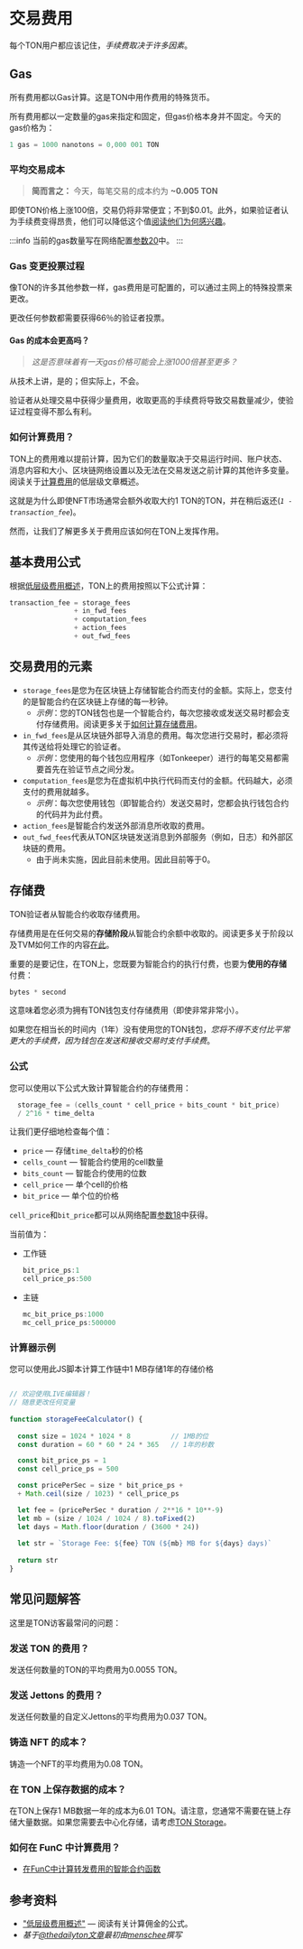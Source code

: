 # 交易费用

每个TON用户都应该记住，_手续费取决于许多因素_。

## Gas

所有费用都以Gas计算。这是TON中用作费用的特殊货币。

所有费用都以一定数量的gas来指定和固定，但gas价格本身并不固定。今天的gas价格为：

```cpp
1 gas = 1000 nanotons = 0,000 001 TON
```

### 平均交易成本

> **简而言之：** 今天，每笔交易的成本约为 **~0.005 TON**

即使TON价格上涨100倍，交易仍将非常便宜；不到$0.01。此外，如果验证者认为手续费变得昂贵，他们可以降低这个值[阅读他们为何感兴趣](#gas-changing-voting-process)。

:::info
当前的gas数量写在网络配置[参数20](https://explorer.toncoin.org/config?workchain=-1\&shard=8000000000000000\&seqno=22185244\&roothash=165D55B3CFFC4043BFC43F81C1A3F2C41B69B33D6615D46FBFD2036256756382\&filehash=69C43394D872B02C334B75F59464B2848CD4E23031C03CA7F3B1F98E8A13EE05#configparam20)中。
:::

### Gas 变更投票过程

像TON的许多其他参数一样，gas费用是可配置的，可以通过主网上的特殊投票来更改。

更改任何参数都需要获得66％的验证者投票。

#### Gas 的成本会更高吗？

> _这是否意味着有一天gas价格可能会上涨1000倍甚至更多？_

从技术上讲，是的；但实际上，不会。

验证者从处理交易中获得少量费用，收取更高的手续费将导致交易数量减少，使验证过程变得不那么有利。

### 如何计算费用？

TON上的费用难以提前计算，因为它们的数量取决于交易运行时间、账户状态、消息内容和大小、区块链网络设置以及无法在交易发送之前计算的其他许多变量。阅读关于[计算费用](/develop/howto/fees-low-level#computation-fees)的低层级文章概述。

这就是为什么即使NFT市场通常会额外收取大约1 TON的TON，并在稍后返还(_`1 - transaction_fee`_)。

然而，让我们了解更多关于费用应该如何在TON上发挥作用。

## 基本费用公式

根据[低层级费用概述](/develop/howto/fees-low-level)，TON上的费用按照以下公式计算：

```cpp
transaction_fee = storage_fees
                + in_fwd_fees
                + computation_fees
                + action_fees
                + out_fwd_fees
```

## 交易费用的元素

- `storage_fees`是您为在区块链上存储智能合约而支付的金额。实际上，您支付的是智能合约在区块链上存储的每一秒钟。
  - _示例_：您的TON钱包也是一个智能合约，每次您接收或发送交易时都会支付存储费用。阅读更多关于[如何计算存储费用](/develop/smart-contracts/fees#storage-fee)。
- `in_fwd_fees`是从区块链外部导入消息的费用。每次您进行交易时，都必须将其传送给将处理它的验证者。
  - _示例_：您使用的每个钱包应用程序（如Tonkeeper）进行的每笔交易都需要首先在验证节点之间分发。
- `computation_fees`是您为在虚拟机中执行代码而支付的金额。代码越大，必须支付的费用就越多。
  - _示例_：每次您使用钱包（即智能合约）发送交易时，您都会执行钱包合约的代码并为此付费。
- `action_fees`是智能合约发送外部消息所收取的费用。
- `out_fwd_fees`代表从TON区块链发送消息到外部服务（例如，日志）和外部区块链的费用。
  - 由于尚未实施，因此目前未使用。因此目前等于0。

## 存储费

TON验证者从智能合约收取存储费用。

存储费用是在任何交易的**存储阶段**从智能合约余额中收取的。阅读更多关于阶段以及TVM如何工作的内容[在此](/learn/tvm-instructions/tvm-overview#transactions-and-phases)。

重要的是要记住，在TON上，您既要为智能合约的执行付费，也要为**使用的存储**付费：

```cpp
bytes * second
```

这意味着您必须为拥有TON钱包支付存储费用（即使非常非常小）。

如果您在相当长的时间内（1年）没有使用您的TON钱包，_您将不得不支付比平常更大的手续费，因为钱包在发送和接收交易时支付手续费_。

### 公式

您可以使用以下公式大致计算智能合约的存储费用：

```cpp
  storage_fee = (cells_count * cell_price + bits_count * bit_price)
  / 2^16 * time_delta
```

让我们更仔细地检查每个值：

- `price` — 存储`time_delta`秒的价格
- `cells_count` — 智能合约使用的cell数量
- `bits_count` — 智能合约使用的位数
- `cell_price` — 单个cell的价格
- `bit_price` — 单个位的价格

`cell_price`和`bit_price`都可以从网络配置[参数18](https://explorer.toncoin.org/config?workchain=-1\&shard=8000000000000000\&seqno=22185244\&roothash=165D55B3CFFC4043BFC43F81C1A3F2C41B69B33D6615D46FBFD2036256756382\&filehash=69C43394D872B02C334B75F59464B2848CD4E23031C03CA7F3B1F98E8A13EE05#configparam18)中获得。

当前值为：

- 工作链
  ```cpp
  bit_price_ps:1
  cell_price_ps:500
  ```
- 主链
  ```cpp
  mc_bit_price_ps:1000
  mc_cell_price_ps:500000
  ```

### 计算器示例

您可以使用此JS脚本计算工作链中1 MB存储1年的存储价格

```js live

// 欢迎使用LIVE编辑器！
// 随意更改任何变量
  
function storageFeeCalculator() {
  
  const size = 1024 * 1024 * 8		    // 1MB的位  
  const duration = 60 * 60 * 24 * 365	// 1年的秒数

  const bit_price_ps = 1
  const cell_price_ps = 500

  const pricePerSec = size * bit_price_ps +
  + Math.ceil(size / 1023) * cell_price_ps

  let fee = (pricePerSec * duration / 2**16 * 10**-9)
  let mb = (size / 1024 / 1024 / 8).toFixed(2)
  let days = Math.floor(duration / (3600 * 24))
  
  let str = `Storage Fee: ${fee} TON (${mb} MB for ${days} days)`
  
  return str
}


```

## 常见问题解答

这里是TON访客最常问的问题：

### 发送 TON 的费用？

发送任何数量的TON的平均费用为0.0055 TON。

### 发送 Jettons 的费用？

发送任何数量的自定义Jettons的平均费用为0.037 TON。

### 铸造 NFT 的成本？

铸造一个NFT的平均费用为0.08 TON。

### 在 TON 上保存数据的成本？

在TON上保存1 MB数据一年的成本为6.01 TON。请注意，您通常不需要在链上存储大量数据。如果您需要去中心化存储，请考虑[TON Storage](/participate/ton-storage/storage-daemon)。

### 如何在 FunC 中计算费用？

- [在FunC中计算转发费用的智能合约函数](https://github.com/ton-blockchain/token-contract/blob/main/misc/forward-fee-calc.fc)

## 参考资料

- ["低层级费用概述"](/develop/howto/fees-low-level#fees-calculation-formulas) — 阅读有关计算佣金的公式。
- _基于[@thedailyton文章](https://telegra.ph/Commissions-on-TON-07-22)最初由[menschee](https://github.com/menschee)撰写_
